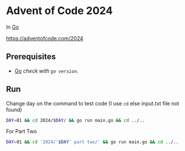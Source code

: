 # Advent of Code 2024

In [Go](https://go.dev)

<https://adventofcode.com/2024>

## Prerequisites

- [Go](https://go.dev/dl/) *check with `go version`.*

## Run

Change day on the command to test code
(I use `cd` else input.txt file not found)

```bash
DAY=01 && cd 2024/$DAY/ && go run main.go && cd ../..
```

For Part Two

```bash
DAY=01 && cd '2024/'$DAY' part two/' && go run main.go && cd ../..
```
